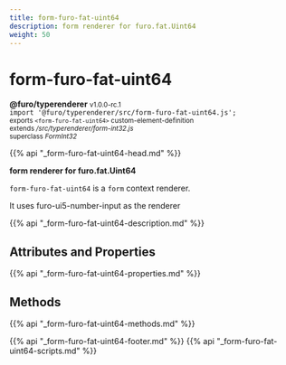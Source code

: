 ```yaml
---
title: form-furo-fat-uint64
description: form renderer for furo.fat.Uint64
weight: 50
---
```


# form-furo-fat-uint64
**@furo/typerenderer** <small>v1.0.0-rc.1</small>
<br>`import '@furo/typerenderer/src/form-furo-fat-uint64.js';`<small>
<br>exports `<form-furo-fat-uint64>` custom-element-definition
<br>extends */src/typerenderer/form-int32.js*
<br>superclass *FormInt32*</small>

{{% api "_form-furo-fat-uint64-head.md" %}}

**form renderer for furo.fat.Uint64**

`form-furo-fat-uint64` is a `form` context renderer.

It uses furo-ui5-number-input as the renderer

{{% api "_form-furo-fat-uint64-description.md" %}}


## Attributes and Properties
{{% api "_form-furo-fat-uint64-properties.md" %}}



## Methods
{{% api "_form-furo-fat-uint64-methods.md" %}}





{{% api "_form-furo-fat-uint64-footer.md" %}}
{{% api "_form-furo-fat-uint64-scripts.md" %}}
